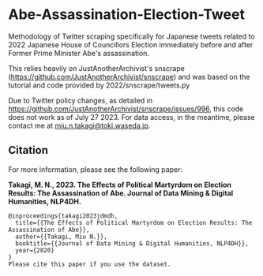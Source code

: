 # Abe-Assassination-Election-Tweet
Methodology of Twitter scraping specifically for Japanese tweets related to 2022 Japanese House of Councillors Election immediately before and after Former Prime Minister Abe's assassination.

This relies heavily on JustAnotherArchivist's snscrape (https://github.com/JustAnotherArchivist/snscrape) and was based on the tutorial and code provided by 2022/snscrape/tweets.py

Due to Twitter policy changes, as detailed in https://github.com/JustAnotherArchivist/snscrape/issues/996, this code does not work as of July 27 2023. 
For data access, in the meantime, please contact me at miu.n.takagi@toki.waseda.jp.


## Citation
For more information, please see the following paper:

**Takagi, M. N., 2023. The Effects of Political Martyrdom on Election Results: The Assassination of Abe. Journal of Data Mining & Digital Humanities, NLP4DH.**
```
@inproceedings{takagi2023jdmdh,
  title={{The Effects of Political Martyrdom on Election Results: The Assassination of Abe}},
  author={{Takagi, Miu N.}},
  booktitle={{Journal of Data Mining & Digital Humanities, NLP4DH}},
  year={2020}
}
Please cite this paper if you use the dataset.
```
